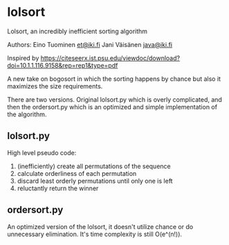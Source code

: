 # lolsort
Lolsort, an incredibly inefficient sorting algorithm

Authors:
Eino Tuominen <et@iki.fi>
Jani Väisänen <java@iki.fi>

Inspired by https://citeseerx.ist.psu.edu/viewdoc/download?doi=10.1.1.116.9158&rep=rep1&type=pdf

A new take on bogosort in which the sorting happens by chance but also it maximizes
the size requirements.

There are two versions. Original lolsort.py which is overly complicated, and then the ordersort.py which
is an optimized and simple implementation of the algorithm.

## lolsort.py

High level pseudo code:

1. (inefficiently) create all permutations of the sequence
2. calculate orderliness of each permutation
3. discard least orderly permutations until only one is left
4. reluctantly return the winner

## ordersort.py

An optimized version of the lolsort, it doesn't utilize chance or do unnecessary elimination. It's time complexity is still O(e^(n!)).
